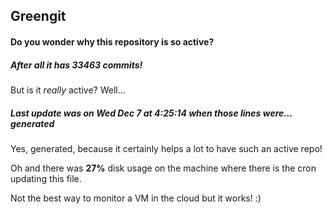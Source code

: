 ## Greengit

#### Do you wonder why this repository is so active?

##### After all it has 33463 commits!

But is it *really* active? Well...

##### Last update was on Wed Dec 7 at 4:25:14 when those lines were... generated

Yes, generated, because it certainly helps a lot to have such an active repo!

Oh and there was **27%** disk usage on the machine
where there is the cron updating this file.

Not the best way to monitor a VM in the cloud but it works! :)
